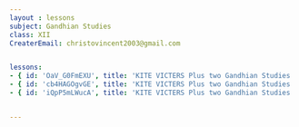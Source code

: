 ```yaml
--- 
layout : lessons 
subject: Gandhian Studies
class: XII
CreaterEmail: christovincent2003@gmail.com


lessons:
- { id: 'OaV_G0FmEXU', title: 'KITE VICTERS Plus two Gandhian Studies  Class 01 (First Bell-ഫസ്റ്റ് ബെല്‍)' }
- { id: 'cb4HAGOgvGE', title: 'KITE VICTERS Plus two Gandhian Studies  Class 02 (First Bell-ഫസ്റ്റ് ബെല്‍)' }
- { id: 'iQpP5mLWucA', title: 'KITE VICTERS Plus two Gandhian Studies  Class 03 (First Bell-ഫസ്റ്റ് ബെല്‍)' }


---
```

